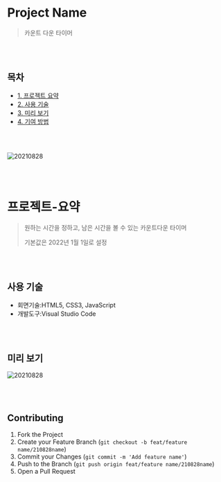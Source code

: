 # Project Name
> 카운트 다운 타이머

<br/>
<br/>


## 목차

- [1. 프로젝트 요약](#프로젝트-요약)
- [2. 사용 기술](#사용-기술)
- [3. 미리 보기](#미리-보기)
- [4. 기여 방법](#Contributing)


<br/>
<br/>

<!-- ABOUT THE PROJECT -->

![20210828](https://user-images.githubusercontent.com/77667889/131174503-9a9435de-d66a-4776-aec1-f8d5dd98689c.png)

<br/>
<br/>

# 프로젝트-요약

> 원하는 시간을 정하고, 남은 시간을 볼 수 있는 카운트다운 타이머
>
> 기본값은 2022년 1월 1일로 설정
>

<br/>
<br/>



## 사용 기술

* 회면기술:HTML5, CSS3, JavaScript
* 개발도구:Visual Studio Code

<br/>
<br/>

## 미리 보기

![20210828](https://user-images.githubusercontent.com/77667889/131176138-1f66a2b7-f033-4c06-bd04-c1d00b8e1032.gif)

<br/>
<br/>




<!-- CONTRIBUTING -->
## Contributing

1. Fork the Project
2. Create your Feature Branch (`git checkout -b feat/feature name/210828name`)
3. Commit your Changes (`git commit -m 'Add feature name'`)
4. Push to the Branch (`git push origin feat/feature name/210828name`)
5. Open a Pull Request



